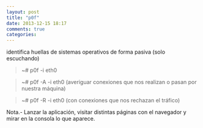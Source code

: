 ```yaml
---
layout: post
title: "p0f"
date: 2013-12-15 18:17
comments: true
categories: 
---
```

identifica huellas de sistemas operativos de forma pasiva (solo escuchando)

>~# p0f -i eth0

>~# p0f -A -i eth0  (averiguar conexiones que nos realizan o pasan por nuestra máquina)

>~# p0f -R -i eth0  (con conexiones que nos rechazan el tráfico)

Nota.- Lanzar la aplicación, visitar distintas páginas con el navegador y mirar en la consola lo que aparece.

